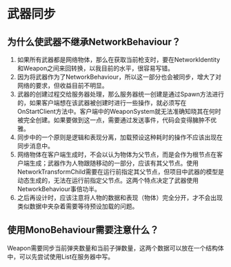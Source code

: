 # 武器同步

## 为什么使武器不继承NetworkBehaviour？

1. 如果所有武器都是网络物体，那么在获取当前枪支时，要在NetworkIdentity和Weapon之间来回转换，以我目前的水平，很容易写错。
2. 因为将武器作为了NetworkBehaviour，所以这一部分也会被同步，增大了对网络的要求，但收益目前不明显。
3. 武器的创建过程交给服务器处理，那么服务器统一创建是通过Spawn方法进行的，如果客户端想在该武器被创建时进行一些操作，就必须写在OnStartClient方法中。客户端中的WeaponSystem就无法准确知晓其在何时被完全创建。如果要做到这一点，需要通过发送事件，代码会变得臃肿不优雅。
4. 同步中的一个原则是逻辑和表现分离，加载预设这种耗时的操作不应该出现在同步消息中。
5. 网络物体在客户端生成时，不会以认为物体为父节点，而是会作为根节点在客户端生成；武器作为人物跟随移动的一部分，应该有其父节点。使用NetworkTransformChild需要在运行前指定其父节点，但项目中武器的模型是动态生成的，无法在运行前指定父节点。这两个特点决定了武器使用NetworkBehaviour事倍功半。
6. 之后再设计时，应该注意将人物的数据和表现（物体）完全分开，才不会出现类似数据中夹杂着需要等待预设加载的问题。

## 使用MonoBehaviour需要注意什么？

Weapon需要同步当前弹夹数量和当前子弹数量，这两个数据可以放在一个结构体中，可以先尝试使用List在服务器中写。
